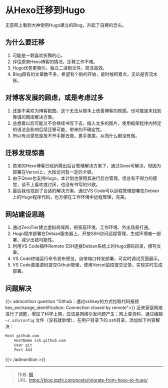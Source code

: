 # 从Hexo迁移到Hugo


无意网上看到大神使用Hugo建立的Blog，升起了自建的念头。

<!--more-->

## 为什么要迁移

1. 可能是一颗喜欢折腾的心。
2. 评估原来Hexo博客的情况，迁移工作不难。
3. Hugo优势更吸引，独立二进制文件，简洁高效。
4. Blog原有的文章数不多，希望有个新的开始，是时候积累点，无论是否流水账。

## 对博客发展的顾虑，或是考虑过多

1. 还是不喜欢为博客配图，这个无法从根本上改善博客的观感。也可能是未找到靠谱的图库解决方案。
2. 总想着以后可能又不会继续书写下去，插入太多的图片，使用框架程序内特定的语法会影响后续迁移可能，带来的不确定性。
3. 所以有点感觉是放不开手脚去做，畏手畏尾，从而什么都没有做。

## 迁移发现惊喜

1. 原来的Hexo博客已经折腾出后台管理解决方案了，通过Qoex可解决，但因为部署在Vercel上，大陆访问有一定的卡顿。
2. 由于Qoex也支持Hugo，本计划也使用其进行后台管理，但总有不得力的感觉，谈不上喜欢或讨厌，也没有书写的兴致。
3. 最后我也找到了合适的解决方案，通过VS Code可以远程管理部署在Debian上的Hugo程序代码，也方便在工作环境中远程管理，完美。

## 网站建设思路

1. 通过ZeroTier建立虚拟局域网，把家庭环境、工作环境、外出场景打通。
2. Hugo程序部署在Debian服务器上，开放SSH访问远程管理，生成环境唯一部署，减少出错可能性。
3. 利用VS Code插件Remote SSH连接Debian系统上的Hugo源码目录，撰写文章。
4. VS Code终端运行命令发布预览，自带端口转发部署，可实时调试页面展示。
5. VS Code直接源码提交Github管理，使用Vercel监控提交记录，实现实时生成部署。

## 问题解决

{{< admonition question "Github：通过sshkey的方式拉取代码报错kex_exchange_identification: Connection closed by remote">}}
近来家庭网络进行了调整，增加了科学上网，应该是网络引发问题产生；网上查资料，通过编辑 `~/.ssh/config` 文件（没有就新增），在用户目录下的.ssh目录，添加如下内容解决：
```md
Host github.com
    HostName ssh.github.com
    User git
    Port 443
```
{{< /admonition >}}


---

> 作者: [枫](https://github.com/qiuzhi)  
> URL: https://blog.iqzhi.com/posts/migrate-from-hexo-to-hugo/  

